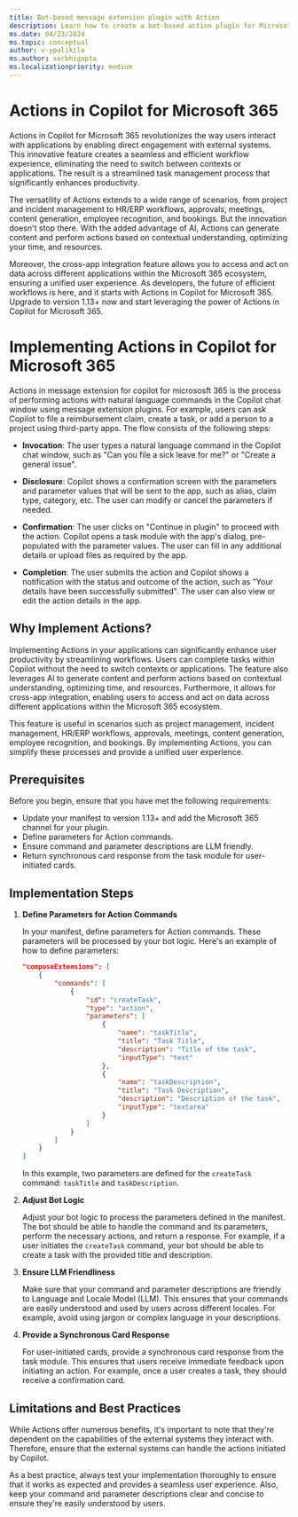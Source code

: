 ```yaml
---
title: Bot-based message extension plugin with Action
description: Learn how to create a bot-based action plugin for Microsoft Teams messaging extensions.
ms.date: 04/23/2024
ms.topic: conceptual
author: v-ypalikila
ms.author: surbhigupta
ms.localizationpriority: medium
---
```


# Actions in Copilot for Microsoft 365

Actions in Copilot for Microsoft 365 revolutionizes the way users interact with applications by enabling direct engagement with external systems. This innovative feature creates a seamless and efficient workflow experience, eliminating the need to switch between contexts or applications. The result is a streamlined task management process that significantly enhances productivity.

The versatility of  Actions extends to a wide range of scenarios, from project and incident management to HR/ERP workflows, approvals, meetings, content generation, employee recognition, and bookings. But the innovation doesn't stop there. With the added advantage of AI,  Actions can generate content and perform actions based on contextual understanding, optimizing your time, and resources. 

Moreover, the cross-app integration feature allows you to access and act on data across different applications within the Microsoft 365 ecosystem, ensuring a unified user experience.  As developers, the future of efficient workflows is here, and it starts with  Actions in Copilot for Microsoft 365. Upgrade to version 1.13+ now and start leveraging the power of  Actions in Copilot for Microsoft 365.

# Implementing Actions in Copilot for Microsoft 365

Actions in message extension for copilot for micrososft 365 is the process of performing actions with natural language commands in the Copilot chat window using message extension plugins. For example, users can ask Copilot to file a reimbursement claim, create a task, or add a person to a project using third-party apps. The flow consists of the following steps:

* **Invocation**: The user types a natural language command in the Copilot chat window, such as "Can you file a sick leave for me?" or "Create a general issue".

* **Disclosure**: Copilot shows a confirmation screen with the parameters and parameter values that will be sent to the app, such as alias, claim type, category, etc. The user can modify or cancel the parameters if needed.

* **Confirmation**: The user clicks on "Continue in plugin" to proceed with the action. Copilot opens a task module with the app's dialog, pre-populated with the parameter values. The user can fill in any additional details or upload files as required by the app.

* **Completion**: The user submits the action and Copilot shows a notification with the status and outcome of the action, such as "Your details have been successfully submitted". The user can also view or edit the action details in the app.

## Why Implement  Actions?

Implementing  Actions in your applications can significantly enhance user productivity by streamlining workflows. Users can complete tasks within Copilot without the need to switch contexts or applications. The feature also leverages AI to generate content and perform actions based on contextual understanding, optimizing time, and resources. Furthermore, it allows for cross-app integration, enabling users to access and act on data across different applications within the Microsoft 365 ecosystem.

This feature is useful in scenarios such as project management, incident management, HR/ERP workflows, approvals, meetings, content generation, employee recognition, and bookings. By implementing  Actions, you can simplify these processes and provide a unified user experience.

## Prerequisites

Before you begin, ensure that you have met the following requirements:

* Update your manifest to version 1.13+ and add the Microsoft 365 channel for your plugin.
* Define parameters for Action commands.
* Ensure command and parameter descriptions are LLM friendly.
* Return synchronous card response from the task module for user-initiated cards.

## Implementation Steps

1. **Define Parameters for Action Commands**

   In your manifest, define parameters for Action commands. These parameters will be processed by your bot logic. Here's an example of how to define parameters:

   ```json
   "composeExtensions": [
       {
           "commands": [
               {
                   "id": "createTask",
                   "type": "action",
                   "parameters": [
                       {
                           "name": "taskTitle",
                           "title": "Task Title",
                           "description": "Title of the task",
                           "inputType": "text"
                       },
                       {
                           "name": "taskDescription",
                           "title": "Task Description",
                           "description": "Description of the task",
                           "inputType": "textarea"
                       }
                   ]
               }
           ]
       }
   ]
   ```

   In this example, two parameters are defined for the `createTask` command: `taskTitle` and `taskDescription`.

2. **Adjust Bot Logic**

   Adjust your bot logic to process the parameters defined in the manifest. The bot should be able to handle the command and its parameters, perform the necessary actions, and return a response. For example, if a user initiates the `createTask` command, your bot should be able to create a task with the provided title and description.

3. **Ensure LLM Friendliness**

   Make sure that your command and parameter descriptions are friendly to Language and Locale Model (LLM). This ensures that your commands are easily understood and used by users across different locales. For example, avoid using jargon or complex language in your descriptions.

4. **Provide a Synchronous Card Response**

   For user-initiated cards, provide a synchronous card response from the task module. This ensures that users receive immediate feedback upon initiating an action. For example, once a user creates a task, they should receive a confirmation card.

## Limitations and Best Practices

While  Actions offer numerous benefits, it's important to note that they're dependent on the capabilities of the external systems they interact with. Therefore, ensure that the external systems can handle the actions initiated by Copilot.

As a best practice, always test your implementation thoroughly to ensure that it works as expected and provides a seamless user experience. Also, keep your command and parameter descriptions clear and concise to ensure they're easily understood by users.